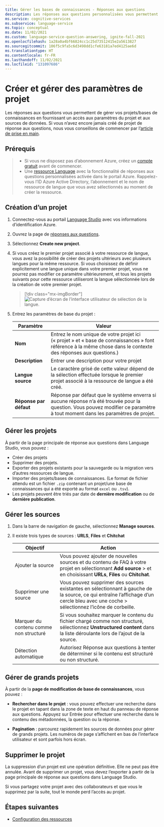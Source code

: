 ```yaml
---
title: Gérer les bases de connaissances - Réponses aux questions
description: Les réponses aux questions personnalisées vous permettent de gérer des projets en fournissant un accès aux paramètres et au contenu du projet.
ms.service: cognitive-services
ms.subservice: language-service
ms.topic: conceptual
ms.date: 11/02/2021
ms.custom: language-service-question-answering, ignite-fall-2021
ms.openlocfilehash: 1a28a0a4bf66824cc1c25d73512415e2a5613827
ms.sourcegitcommit: 106f5c9fa5c6d3498dd1cfe63181a7ed4125ae6d
ms.translationtype: HT
ms.contentlocale: fr-FR
ms.lasthandoff: 11/02/2021
ms.locfileid: "131097686"
---
```

# <a name="create-and-manage-project-settings"></a>Créer et gérer des paramètres de projet

Les réponses aux questions vous permettent de gérer vos projets/bases de connaissances en fournissant un accès aux paramètres du projet et aux sources de données. Si vous n’avez encore jamais créé de projet de réponse aux questions, nous vous conseillons de commencer par l’[article de prise en main](create-test-deploy.md).

## <a name="prerequisites"></a>Prérequis

> * Si vous ne disposez pas d’abonnement Azure, créez un [compte gratuit](https://azure.microsoft.com/free/cognitive-services/) avant de commencer.
> * Une [ressource Language](https://aka.ms/create-language-resource) avec la fonctionnalité de réponses aux questions personnalisées activée dans le portail Azure. Rappelez-vous l’ID Azure Active Directory, l’abonnement et le nom de ressource de langue que vous avez sélectionnés au moment de créer la ressource.

## <a name="create-a-project"></a>Création d’un projet

1. Connectez-vous au portail [Language Studio](https://language.azure.com/) avec vos informations d’identification Azure.

2. Ouvrez la page de [réponses aux questions](https://language.azure.com/languageStudio/questionAnswering/projects).

3. Sélectionnez **Create new project**.

4. Si vous créez le premier projet associé à votre ressource de langue, vous avez la possibilité de créer des projets ultérieurs avec plusieurs langues pour la même ressource. Si vous choisissez de définir explicitement une langue unique dans votre premier projet, vous ne pourrez pas modifier ce paramètre ultérieurement, et tous les projets suivants pour cette ressource utiliseront la langue sélectionnée lors de la création de votre premier projet.

    > [!div class="mx-imgBorder"]
    > ![Capture d’écran de l’interface utilisateur de sélection de la langue.](../media/manage-knowledge-base/choose-language-option.png)

5. Entrez les paramètres de base du projet :

    |Paramètre| Valeur|
    |-------|------|
    |**Nom** | Entrez le nom unique de votre projet ici (« projet » et « base de connaissances » font référence à la même chose dans le contexte des réponses aux questions.) |
    |**Description** | Entrer une description pour votre projet |
    |**Langue source** | Le caractère grisé de cette valeur dépend de la sélection effectuée lorsque le premier projet associé à la ressource de langue a été créé.  |
    |**Réponse par défaut** | Réponse par défaut que le système enverra si aucune réponse n’a été trouvée pour la question. Vous pouvez modifier ce paramètre à tout moment dans les paramètres de projet.

## <a name="manage-projects"></a>Gérer les projets

À partir de la page principale de réponse aux questions dans Language Studio, vous pouvez :

- Créer des projets
- Supprimer des projets.
- Exporter des projets existants pour la sauvegarde ou la migration vers d’autres ressources de langue.
- Importer des projets/bases de connaissances. (Le format de fichier attendu est un fichier `.zip` contenant un projet/une base de connaissances qui a été exporté au format `excel` ou `.tsv`).
- Les projets peuvent être triés par date de **dernière modification** ou de **dernière publication**.

## <a name="manage-sources"></a>Gérer les sources

1. Dans la barre de navigation de gauche, sélectionnez **Manage sources**.

1.  Il existe trois types de sources : **URLS**, **Files** et **Chitchat**

       |Objectif|Action|
       |--|--|
       |Ajouter la source|Vous pouvez ajouter de nouvelles sources et du contenu de FAQ à votre projet en sélectionnant **Add source** > et en choisissant **URLs**, **Files** ou **Chitchat**.|
       |Supprimer une source|Vous pouvez supprimer des sources existantes en sélectionnant à gauche de la source, ce qui entraîne l’affichage d’un cercle bleu avec une coche > sélectionnez l’icône de corbeille. |
       |Marquer du contenu comme non structuré|Si vous souhaitez marquer le contenu du fichier chargé comme non structuré, sélectionnez **Unstructured content** dans la liste déroulante lors de l’ajout de la source.|
       |Détection automatique| Autorisez Réponse aux questions à tenter de déterminer si le contenu est structuré ou non structuré.|

## <a name="manage-large-projects"></a>Gérer de grands projets

À partir de la **page de modification de base de connaissances**, vous pouvez :

* **Rechercher dans le projet** : vous pouvez effectuer une recherche dans le projet en tapant dans la zone de texte en haut du panneau de réponse aux questions. Appuyez sur Entrée pour effectuer une recherche dans le contenu des métadonnées, la question ou la réponse.

* **Pagination** : parcourez rapidement les sources de données pour gérer de grands projets. Les numéros de page s’affichent en bas de l’interface utilisateur et sont parfois hors écran.

## <a name="delete-project"></a>Supprimer le projet

La suppression d’un projet est une opération définitive. Elle ne peut pas être annulée. Avant de supprimer un projet, vous devez l’exporter à partir de la page principale de réponse aux questions dans Language Studio.

Si vous partagez votre projet avec des collaborateurs et que vous le supprimez par la suite, tout le monde perd l’accès au projet.

## <a name="next-steps"></a>Étapes suivantes

* [Configuration des ressources](./configure-resources.md)
